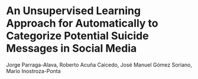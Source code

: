 # An Unsupervised Learning Approach for Automatically to Categorize Potential Suicide Messages in Social Media
Jorge Parraga-Alava, Roberto Acuña Caicedo, José Manuel Gómez Soriano, Mario Inostroza-Ponta
